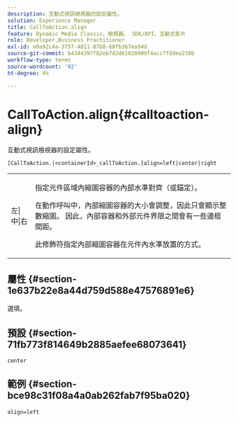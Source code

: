 ```yaml
---
description: 互動式視訊檢視器的設定屬性。
solution: Experience Manager
title: CallToAction.align
feature: Dynamic Media Classic，檢視器， SDK/API，互動式影片
role: Developer,Business Practitioner
exl-id: e0a92c4a-3757-4811-87b8-68fb367ea94d
source-git-commit: b4344397f82eb7d2d61020909f4acc7fddea210b
workflow-type: tm+mt
source-wordcount: '92'
ht-degree: 4%

---
```


# CallToAction.align{#calltoaction-align}

互動式視訊檢視器的設定屬性。

`[CallToAction.|<containerId>_callToAction.]align=left|center|right`

<table id="table_441553CD34C94A58A9D7CBF772DEDDB6"> 
 <tbody> 
  <tr> 
   <td colname="col1"> <p> <span class="codeph"> 左|中|右</span> </p> </td> 
   <td colname="col2"> <p> 指定元件區域內縮圖容器的內部水準對齊（或錨定）。 </p> <p>在動作呼叫中，內部縮圖容器的大小會調整，因此只會顯示整數縮圖。 因此，內部容器和外部元件界限之間會有一些邊框間距。 </p> <p>此修飾符指定內部縮圖容器在元件內水準放置的方式。 </p> </td> 
  </tr> 
 </tbody> 
</table>

## 屬性 {#section-1e637b22e8a44d759d588e47576891e6}

選填。

## 預設 {#section-71fb773f814649b2885aefee68073641}

`center`

## 範例 {#section-bce98c31f08a4a0ab262fab7f95ba020}

```
align=left
```
